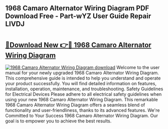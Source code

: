 ## 1968 Camaro Alternator Wiring Diagram PDF Download Free - Part-wYZ User Guide Repair LIVDJ

# <h2><a href="http://dfm79c1.blite.top/?on=1968+Camaro+Alternator+Wiring+Diagram">🔗Download New 👉🔴 1968 Camaro Alternator Wiring Diagram</a></h2>

[![1968 Camaro Alternator Wiring Diagram download](https://i.imgur.com/lujVjoI.png)](http://dfm79c1.blite.top/?on=1968+Camaro+Alternator+Wiring+Diagram)
Welcome to the user manual for your newly upgraded 1968 Camaro Alternator Wiring Diagram. This comprehensive guide is intended to help you understand and operate your product successfully. You will find detailed information on features, installation, operation, maintenance, and troubleshooting. Safety Guidelines for Electrical Devices Please adhere to all electrical safety guidelines when using your new 1968 Camaro Alternator Wiring Diagram. This remarkable 1968 Camaro Alternator Wiring Diagram offers a seamless blend of functionality and user-friendliness, thanks to its advanced features. We're Committed to Your Success 1968 Camaro Alternator Wiring Diagram. Our goal is to empower you to achieve the best results.
